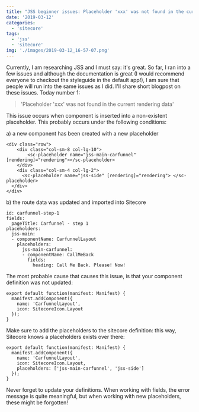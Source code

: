```yaml
---
title: "JSS beginner issues: Placeholder 'xxx' was not found in the current rendering data"
date: '2019-03-12'
categories:
  - 'sitecore'
tags:
  - 'jss'
  - 'sitecore'
img: './images/2019-03-12_16-57-07.png'
---
```


Currently, I am researching JSS and I must say: it's great. So far, I ran into a few issues and although the documentation is great (I would recommend everyone to checkout the styleguide in the default app!), I am sure that people will run into the same issues as I did. I'll share short blogpost on these issues. Today number 1:

> 'Placeholder 'xxx' was not found in the current rendering data'

This issue occurs when component is inserted into a non-existent placeholder. This probably occurs under the following conditions:

a) a new component has been created with a new placeholder

```
<div class="row">
    <div class="col-sm-8 col-lg-10">
        <sc-placeholder name="jss-main-carfunnel" [rendering]="rendering"></sc-placeholder>
    </div>
    <div class="col-sm-4 col-lg-2">
      <sc-placeholder name="jss-side" [rendering]="rendering"> </sc-placeholder>
  </div>
</div>
```

b) the route data was updated and imported into Sitecore

```
id: carfunnel-step-1
fields:
  pageTitle: Carfunnel - step 1
placeholders:
  jss-main:
  - componentName: CarfunnelLayout
    placeholders:
      jss-main-carfunnel:
      - componentName: CallMeBack
        fields:
          heading: Call Me Back. Please! Now!
```

The most probable cause that causes this issue, is that your component definition was not updated:

```
export default function(manifest: Manifest) {
  manifest.addComponent({
    name: 'CarfunnelLayout',
    icon: SitecoreIcon.Layout
  });
}
```

Make sure to add the placeholders to the sitecore definition: this way, Sitecore knows a placeholders exists over there:

```
export default function(manifest: Manifest) {
  manifest.addComponent({
    name: 'CarfunnelLayout',
    icon: SitecoreIcon.Layout,
    placeholders: ['jss-main-carfunnel', 'jss-side']
  });
}
```

Never forget to update your definitions. When working with fields, the error message is quite meaningful, but when working with new placeholders, these might be forgotten!
